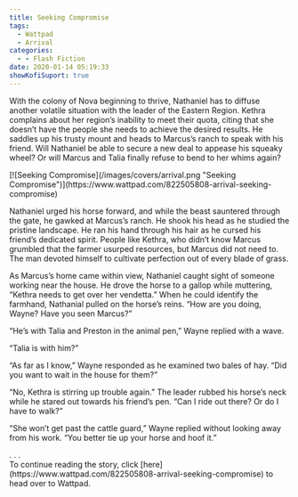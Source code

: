 ```yaml
---
title: Seeking Compromise
tags:
  - Wattpad
  - Arrival
categories:
  - - Flash Fiction
date: 2020-01-14 05:19:33
showKofiSuport: true
---
```


With the colony of Nova beginning to thrive, Nathaniel has to diffuse another volatile situation with the leader of the Eastern Region. Kethra complains about her region’s inability to meet their quota, citing that she doesn’t have the people she needs to achieve the desired results. He saddles up his trusty mount and heads to Marcus’s ranch to speak with his friend.<!-- more --> Will Nathaniel be able to secure a new deal to appease his squeaky wheel? Or will Marcus and Talia finally refuse to bend to her whims again?

<div class="center">[![Seeking Compromise](/images/covers/arrival.png "Seeking Compromise")](https://www.wattpad.com/822505808-arrival-seeking-compromise)</div>

Nathaniel urged his horse forward, and while the beast sauntered through the gate, he gawked at Marcus’s ranch. He shook his head as he studied the pristine landscape. He ran his hand through his hair as he cursed his friend’s dedicated spirit. People like Kethra, who didn’t know Marcus grumbled that the farmer usurped resources, but Marcus did not need to. The man devoted himself to cultivate perfection out of every blade of grass.

As Marcus’s home came within view, Nathaniel caught sight of someone working near the house. He drove the horse to a gallop while muttering, “Kethra needs to get over her vendetta.” When he could identify the farmhand, Nathanial pulled on the horse’s reins. “How are you doing, Wayne? Have you seen Marcus?”

“He’s with Talia and Preston in the animal pen,” Wayne replied with a wave.

“Talia is with him?”

“As far as I know,” Wayne responded as he examined two bales of hay. “Did you want to wait in the house for them?”

“No, Kethra is stirring up trouble again.” The leader rubbed his horse’s neck while he stared out towards his friend’s pen. “Can I ride out there? Or do I have to walk?”

“She won’t get past the cattle guard,” Wayne replied without looking away from his work. “You better tie up your horse and hoof it.”

<div class="center story-ellipses">
.
.
.
</div><div class="center">To continue reading the story, click [here](https://www.wattpad.com/822505808-arrival-seeking-compromise) to head over to Wattpad.</div>